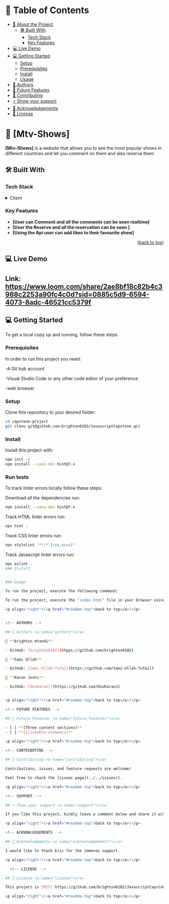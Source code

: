 <!-- TABLE OF CONTENTS -->

# 📗 Table of Contents

- [📖 About the Project](#about-project)
  - [🛠 Built With](#built-with)
    - [Tech Stack](#tech-stack)
    - [Key Features](#key-features)
- [💻 Live Demo ](#live-Demo)
- [💻 Getting Started](#getting-started)
  - [Setup](#setup)
  - [Prerequisites](#prerequisites)
  - [Install](#install)
  - [Usage](#usage)
- [👥 Authors](#authors)
- [🔭 Future Features](#future-features)
- [🤝 Contributing](#contributing)
- [⭐️ Show your support](#support)
- [🙏 Acknowledgements](#acknowledgements)
- [📝 License](#license)

<!-- PROJECT DESCRIPTION -->

# 📖 [Mtv-Shows] <a name="about-project"></a>

**[Mtv-Shows]** is a website that allows you to see the most popular shows in different countries and let you comment on them and also reserve them

## 🛠 Built With <a name="built-with"></a>

### Tech Stack <a name="tech-stack"></a>

<details>
  <summary>Client</summary>
  <ul>
     <li><a href="https://en.wikipedia.org/wiki/HTML">HTML</a></li>
    <li><a href="https://en.wikipedia.org/wiki/CSS">CSS</a></li>
    <li><a href="https://en.wikipedia.org/wiki/Javascript">Javascript</a></li>
  </ul>
</details>

<!-- Features -->

### Key Features <a name="key-features"></a>

- **[User can Comment and all the comments can be seen realtime]**
- **[User the Reserve and all the reservation can be seen ]**
- **[Using the Api user can add likes to their favourite show]**

<p align="right">(<a href="#readme-top">back to top</a>)</p>

## 💻 Live Demo <a name="getting-started"></a>

## Link: https://www.loom.com/share/2ae8bf18c82b4c3988c2253a90fc4c0d?sid=0885c5d9-6594-4073-8adc-46521cc5379f

<!-- GETTING STARTED -->

## 💻 Getting Started <a name="getting-started"></a>

To get a local copy up and running, follow these steps.

### Prerequisites

In order to run this project you need:

-A Git hub account

-Visual Studio Code or any other code editor of your preference

-web browser

### Setup

Clone this repository to your desired folder:

```sh
cd capstone-project
git clone git@github.com:brighton0102/JavascriptCapstone.git
```

### Install

Install this project with:

```sh
npm init -y
npm install --save-dev hint@7.x
```

### Run tests

To track linter errors locally follow these steps:

Download all the dependencies run:

```sh
npm install --save-dev hint@7.x
```

Track HTML linter errors run:

```sh
npx hint .
```

Track CSS linter errors run:

```sh
npx stylelint "**/*.{css,scss}"
```

Track Javascript linter errors run:

```sh
npx eslint .
### Install


### Usage

To run the project, execute the following command:

To run the project, execute the "index.html" file in your browser using live server

<p align="right">(<a href="#readme-top">back to top</a>)</p>


<!-- AUTHORS -->

## 👥 Authors <a name="authors"></a>

👤 **brighton mtandi**

- GitHub: [brighton0102](htpps://github.com/brighton0102)

👤 **Sami Ullah**

- GitHub: [Sami-Ullah-Tufai](https://github.com/Sami-Ullah-Tufail)

👤 **Karan Joshi**

- GitHub: [DevKaranJ](https://github.com/DevKaranJ)


<p align="right">(<a href="#readme-top">back to top</a>)</p>

<!-- FUTURE FEATURES -->

## 🔭 Future Features <a name="future-features"></a>

- [ ] **[Three content sections]**
- [ ] **[Clickable-elements]**

<p align="right">(<a href="#readme-top">back to top</a>)</p>

<!-- CONTRIBUTING -->

## 🤝 Contributing <a name="contributing"></a>

Contributions, issues, and feature requests are welcome!

Feel free to check the [issues page](../../issues/).

<p align="right">(<a href="#readme-top">back to top</a>)</p>

<!-- SUPPORT -->

## ⭐️ Show your support <a name="support"></a>

If you like this project, kindly leave a comment below and share it with other web developers and lets enjoy this journey together.

<p align="right">(<a href="#readme-top">back to top</a>)</p>

<!-- ACKNOWLEDGEMENTS -->

## 🙏 Acknowledgments <a name="acknowledgements"></a>

I would like to thank Eric for the immense support.

<p align="right">(<a href="#readme-top">back to top</a>)</p>

  <!-- LICENSE -->

## 📝 License <a name="license"></a>

This project is [MIT] https://github.com/brighton0102/JavascriptCapstone/blob/dev/LICENSE licensed.

<p align="right">(<a href="#readme-top">back to top</a>)</p>
```
